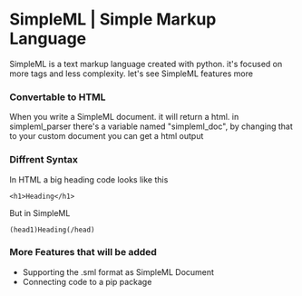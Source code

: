 # SimpleML | Simple Markup Language
SimpleML is a text markup language created with python. it's focused on more tags and less complexity. let's see SimpleML features more
### Convertable to HTML
When you write a SimpleML document. it will return a html. in simpleml_parser there's a variable named "simpleml_doc", by changing that to your custom document you can get a html output
### Diffrent Syntax
In HTML a big heading code looks like this
```
<h1>Heading</h1>
```
But in SimpleML
```
(head1)Heading(/head)
```
### More Features that will be added
- Supporting the .sml format as SimpleML Document
- Connecting code to a pip package
